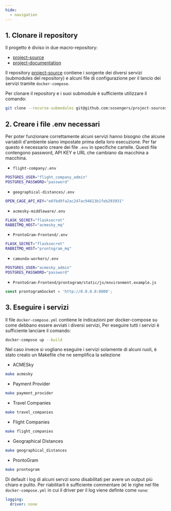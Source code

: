 ```yaml
---
hide:
  - navigation
---
```

## 1. Clonare il repository
Il progetto è diviso in due macro-repository:

- [project-source](https://github.com/sosengers/project-sources)
- [project-documentation](https://github.com/sosengers/project-documentation)

Il repository [project-source](https://github.com/sosengers/project-sources) contiene i sorgente dei diversi servizi (submodules del repository) e alcuni file di configurazione per il lancio dei servizi tramite `docker-compose`.

Per clonare il repository e i suoi submodule è sufficiente utilizzare il comando:

```bash
git clone --recurse-submodules git@github.com:sosengers/project-sources.git
```

## 2. Creare i file .env necessari
Per poter funzionare correttamente alcuni servizi hanno bisogno che alcune variabili d'ambiente siano impostate prima della loro esecuzione. Per far questo è necessario creare dei file `.env` in specifiche cartelle. Questi file contengono password, API KEY e URL che cambiano da macchina a macchina.

- `flight-company/.env`
```bash
POSTGRES_USER="flight_company_admin"
POSTGRES_PASSWORD="password"
```
- `geographical-distances/.env`
```bash
OPEN_CAGE_API_KEY="e6fbd9fa2ac247ac94613b1feb293931"
```
- `acmesky-middleware/.env`
```bash
FLASK_SECRET="flasksecret"
RABBITMQ_HOST="acmesky_mq"
```
- `ProntoGram-Frontend/.env`
```bash
FLASK_SECRET="flasksecret"
RABBITMQ_HOST="prontogram_mq"
```
- `camunda-workers/.env`
```bash
POSTGRES_USER="acmesky_admin"
POSTGRES_PASSWORD="password"
```
- `ProntoGram-Frontend/prontogram/static/js/environment.example.js`
```javascript
const prontogramSocket = 'http://0.0.0.0:8000';
```

## 3. Eseguire i servizi
Il file `docker-compose.yml` contiene le indicazioni per docker-compose su come debbano essere avviati i diversi servizi, 
Per eseguire tutti i servizi è sufficiente lanciare il comando:
```bash
docker-compose up --build
```

Nel caso invece si vogliano eseguire i servizi solamente di alcuni ruoli, è stato creato un Makefile che ne semplifica la selezione 

- ACMESky
```bash
make acmesky
```
- Payment Provider
```bash 
make payment_provider
```
- Travel Companies 
```bash
make travel_companies
```
- Flight Companies 
```bash
make flight_companies
```
- Geographical Distances 
```bash
make geographical_distances
```
- ProntoGram 
```bash
make prontogram
```

Di default i log di alcuni servzi sono disabilitati per avere un output più chiaro e pulito. Per riabilitarli è sufficiente commentare (`#`) le righe nel file `docker-compose.yml` in cui il driver per il log viene definte come `none`:
```yaml
logging:
  driver: none
```
